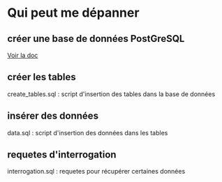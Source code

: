 # Qui peut me dépanner

## créer une base de données PostGreSQL
[Voir la doc](https://docs.postgresql.fr/12/tutorial-createdb.html)

## créer les tables
create_tables.sql : script d'insertion des tables dans la base de données

## insérer des données
data.sql : script d'insertion des données dans les tables

## requetes d'interrogation
interrogation.sql : requetes pour récupérer certaines données

